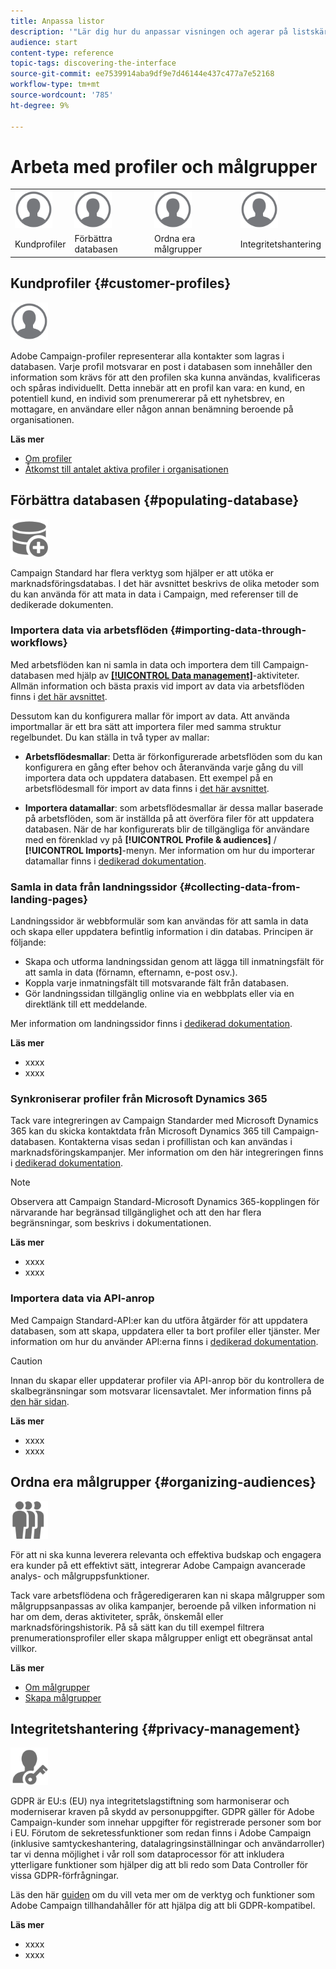 ```yaml
---
title: Anpassa listor
description: '"Lär dig hur du anpassar visningen och agerar på listskärmar i Adobe Campaign Standard:sortera, filtrera, ta bort eller duplicera element. Listar skärmar visar element för en eller flera angivna resurser."'
audience: start
content-type: reference
topic-tags: discovering-the-interface
source-git-commit: ee7539914aba9df9e7d46144e437c477a7e52168
workflow-type: tm+mt
source-wordcount: '785'
ht-degree: 9%

---
```



# Arbeta med profiler och målgrupper

<table>
<tr>
    <td valign="top">
        <a href="../../start/using/work-with-audiences.md"><img width="60px" alt="villkor" src="assets/icon_profile.svg"/></a>
    </td>
    <td valign="top">
        <a href="../../api/using/creating-a-service.md"><img width="60px" alt="villkor" src="assets/icon_profile.svg"/></a>
    </td>
    <td valign="top">
        <a href="../../api/using/interacting-with-custom-resources.md"><img width="60px" alt="villkor" src="assets/icon_profile.svg"/></a>
    </td>
    <td valign="top">
        <a href="../../api/using/interacting-with-marketing-history.md"><img width="60px" alt="villkor" src="assets/icon_profile.svg"/></a>
    </td>
</tr>
<tr>
<td>Kundprofiler</td>
<td>Förbättra databasen</td>
<td>Ordna era målgrupper</td>
<td>Integritetshantering</td>
</tr>
</table>

## Kundprofiler {#customer-profiles}

<img width="60px" alt="villkor" src="assets/icon_profile.svg"/>

Adobe Campaign-profiler representerar alla kontakter som lagras i databasen. Varje profil motsvarar en post i databasen som innehåller den information som krävs för att den profilen ska kunna användas, kvalificeras och spåras individuellt. Detta innebär att en profil kan vara: en kund, en potentiell kund, en individ som prenumererar på ett nyhetsbrev, en mottagare, en användare eller någon annan benämning beroende på organisationen.

**Läs mer**

* [Om profiler](../../audiences/using/about-profiles.md)
* [Åtkomst till antalet aktiva profiler i organisationen](../../audiences/using/active-profiles.md)

## Förbättra databasen {#populating-database}

<img width="60px" alt="villkor" src="assets/icon_populate.svg"/>

Campaign Standard har flera verktyg som hjälper er att utöka er marknadsföringsdatabas. I det här avsnittet beskrivs de olika metoder som du kan använda för att mata in data i Campaign, med referenser till de dedikerade dokumenten.

### Importera data via arbetsflöden {#importing-data-through-workflows}

Med arbetsflöden kan ni samla in data och importera dem till Campaign-databasen med hjälp av [**[!UICONTROL Data management]**](../../automating/using/about-data-management-activities.md)-aktiviteter. Allmän information och bästa praxis vid import av data via arbetsflöden finns i [det här avsnittet](../../automating/using/about-data-import-and-export.md).

Dessutom kan du konfigurera mallar för import av data. Att använda importmallar är ett bra sätt att importera filer med samma struktur regelbundet. Du kan ställa in två typer av mallar:

* **Arbetsflödesmallar**: Detta är förkonfigurerade arbetsflöden som du kan konfigurera en gång efter behov och återanvända varje gång du vill importera data och uppdatera databasen. Ett exempel på en arbetsflödesmall för import av data finns i [det här avsnittet](../../automating/using/creating-import-workflow-templates.md).

* **Importera datamallar**: som arbetsflödesmallar är dessa mallar baserade på arbetsflöden, som är inställda på att överföra filer för att uppdatera databasen. När de har konfigurerats blir de tillgängliga för användare med en förenklad vy på **[!UICONTROL Profile & audiences]** / **[!UICONTROL Imports]**-menyn. Mer information om hur du importerar datamallar finns i [dedikerad dokumentation](../../automating/using/importing-data-with-import-templates.md).

### Samla in data från landningssidor {#collecting-data-from-landing-pages}

Landningssidor är webbformulär som kan användas för att samla in data och skapa eller uppdatera befintlig information i din databas. Principen är följande:

* Skapa och utforma landningssidan genom att lägga till inmatningsfält för att samla in data (förnamn, efternamn, e-post osv.).
* Koppla varje inmatningsfält till motsvarande fält från databasen.
* Gör landningssidan tillgänglig online via en webbplats eller via en direktlänk till ett meddelande.

Mer information om landningssidor finns i [dedikerad dokumentation](../../channels/using/getting-started-with-landing-pages.md).

**Läs mer**

* xxxx
* xxxx

### Synkroniserar profiler från Microsoft Dynamics 365

Tack vare integreringen av Campaign Standarder med Microsoft Dynamics 365 kan du skicka kontaktdata från Microsoft Dynamics 365 till Campaign-databasen.
Kontakterna visas sedan i profillistan och kan användas i marknadsföringskampanjer. Mer information om den här integreringen finns i [dedikerad dokumentation](../../integrating/using/d365-acs-get-started.md).

>[!NOTE]
>
>Observera att Campaign Standard-Microsoft Dynamics 365-kopplingen för närvarande har begränsad tillgänglighet och att den har flera begränsningar, som beskrivs i dokumentationen.

**Läs mer**

* xxxx
* xxxx

### Importera data via API-anrop

Med Campaign Standard-API:er kan du utföra åtgärder för att uppdatera databasen, som att skapa, uppdatera eller ta bort profiler eller tjänster. Mer information om hur du använder API:erna finns i [dedikerad dokumentation](../../api/using/get-started-apis.md).

>[!CAUTION]
>
>Innan du skapar eller uppdaterar profiler via API-anrop bör du kontrollera de skalbegränsningar som motsvarar licensavtalet. Mer information finns på [den här sidan](https://helpx.adobe.com/se/legal/product-descriptions/campaign-standard.html#ITInfrastructureResourcesbyActiveProfilesTiers).

**Läs mer**

* xxxx
* xxxx

## Ordna era målgrupper {#organizing-audiences}

<img width="60px" alt="villkor" src="assets/icon_audience.svg"/>

För att ni ska kunna leverera relevanta och effektiva budskap och engagera era kunder på ett effektivt sätt, integrerar Adobe Campaign avancerade analys- och målgruppsfunktioner.

Tack vare arbetsflödena och frågeredigeraren kan ni skapa målgrupper som målgruppsanpassas av olika kampanjer, beroende på vilken information ni har om dem, deras aktiviteter, språk, önskemål eller marknadsföringshistorik. På så sätt kan du till exempel filtrera prenumerationsprofiler eller skapa målgrupper enligt ett obegränsat antal villkor.

**Läs mer**

* [Om målgrupper](../../audiences/using/about-audiences.md)
* [Skapa målgrupper](../../audiences/using/creating-audiences.md)

## Integritetshantering {#privacy-management}

<img width="60px" alt="villkor" src="assets/icon_privacy.svg"/>

GDPR är EU:s (EU) nya integritetslagstiftning som harmoniserar och moderniserar kraven på skydd av personuppgifter. GDPR gäller för Adobe Campaign-kunder som innehar uppgifter för registrerade personer som bor i EU. Förutom de sekretessfunktioner som redan finns i Adobe Campaign (inklusive samtyckeshantering, datalagringsinställningar och användarroller) tar vi denna möjlighet i vår roll som dataprocessor för att inkludera ytterligare funktioner som hjälper dig att bli redo som Data Controller för vissa GDPR-förfrågningar.

Läs den här [guiden](https://experienceleague.adobe.com/docs/campaign-classic/using/getting-started/privacy/privacy-management.html?lang=sv) om du vill veta mer om de verktyg och funktioner som Adobe Campaign tillhandahåller för att hjälpa dig att bli GDPR-kompatibel.

**Läs mer**

* xxxx
* xxxx
